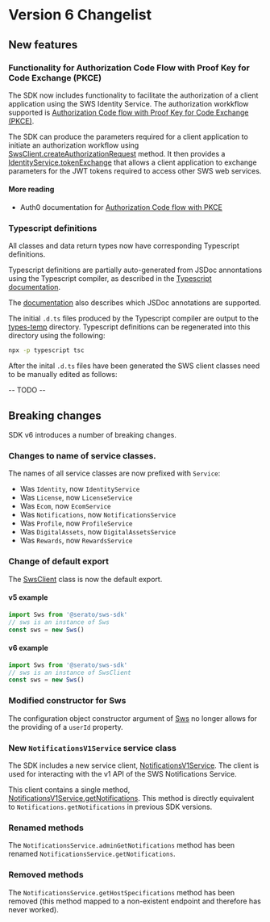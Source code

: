 # Version 6 Changelist

## New features

### Functionality for Authorization Code Flow with Proof Key for Code Exchange (PKCE)

The SDK now includes functionality to facilitate the authorization of a client application using the SWS Identity Service. The authorization workkflow supported is [Authorization Code flow with Proof Key for Code Exchange (PKCE)](https://oauth.net/2/pkce/).

The SDK can produce the parameters required for a client application to initiate an authorization workflow using [SwsClient.createAuthorizationRequest](./src/SwsClient.js) method. It then provides a [IdentityService.tokenExchange](./src/Identity.js) that allows a client application to exchange parameters for the JWT tokens required to access other SWS web services.

#### More reading

- Auth0 documentation for [Authorization Code flow with PKCE](https://auth0.com/docs/authorization/flows/authorization-code-flow-with-proof-key-for-code-exchange-pkce)

### Typescript definitions

All classes and data return types now have corresponding Typescript definitions.

Typescript definitions are partially auto-generated from JSDoc annontations using the Typescript compiler, as described in the [Typescript documentation](https://www.typescriptlang.org/docs/handbook/declaration-files/dts-from-js.html).

The [documentation](https://www.typescriptlang.org/docs/handbook/jsdoc-supported-types.html) also describes which JSDoc annotations are supported.

The initial `.d.ts` files produced by the Typescript compiler are output to the [types-temp](./types) directory. Typescript definitions can be regenerated into this directory using the following:

```bash
npx -p typescript tsc
```

After the inital `.d.ts` files have been generated the SWS client classes need to be manually edited as follows:

-- TODO --

## Breaking changes

SDK v6 introduces a number of breaking changes.

### Changes to name of service classes.

The names of all service classes are now prefixed with `Service`:

- Was `Identity`, now `IdentityService`
- Was `License`, now `LicenseService`
- Was `Ecom`, now `EcomService`
- Was `Notifications`, now `NotificationsService`
- Was `Profile`, now `ProfileService`
- Was `DigitalAssets`, now `DigitalAssetsService`
- Was `Rewards`, now `RewardsService`

### Change of default export

The [SwsClient](./src/SwsClient.js) class is now the default export.

#### v5 example

```javascript
import Sws from '@serato/sws-sdk'
// sws is an instance of Sws
const sws = new Sws()
```

#### v6 example

```javascript
import Sws from '@serato/sws-sdk'
// sws is an instance of SwsClient
const sws = new Sws()
```

### Modified constructor for Sws

The configuration object constructor argument of [Sws](./src/Sws.js) no longer allows for the providing of a `userId` property.

### New `NotificationsV1Service` service class

The SDK includes a new service client, [NotificationsV1Service](./src/NotificationsV1.js). The client is used for interacting with the v1 API of the SWS Notifications Service.

This client contains a single method, [NotificationsV1Service.getNotifications](./src/NotificationsV1.js). This method is directly equivalent to `Notifications.getNotifications` in previous SDK versions.

### Renamed methods

The `NotificationsService.adminGetNotifications` method has been renamed `NotificationsService.getNotifications`.

### Removed methods

The `NotificationsService.getHostSpecifications` method has been removed (this method mapped to a non-existent endpoint and therefore has never worked).
